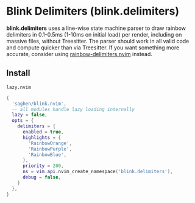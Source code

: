 # Blink Delimiters (blink.delimiters)

**blink.delimiters** uses a line-wise state machine parser to draw rainbow delimiters in 0.1-0.5ms (1-10ms on initial load) per render, including on massive files, without Treesitter. The parser should work in all valid code and compute quicker than via Treesitter. If you want something more accurate, consider using [rainbow-delimiters.nvim](https://github.com/hiphish/rainbow-delimiters.nvim) instead.

## Install

`lazy.nvim`

```lua
{
  'saghen/blink.nvim',
  -- all modules handle lazy loading internally
  lazy = false,
  opts = {
    delimiters = {
      enabled = true,
      highlights = {
        'RainbowOrange',
        'RainbowPurple',
        'RainbowBlue',
      },
      priority = 200,
      ns = vim.api.nvim_create_namespace('blink.delimiters'),
      debug = false,
    }
  },
}
```

